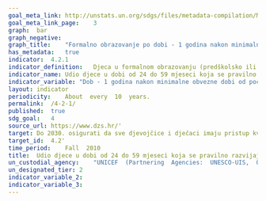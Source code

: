 ```yaml
---	
goal_meta_link:	http://unstats.un.org/sdgs/files/metadata-compilation/Metadata-Goal-4.pdf'
goal_meta_link_page:	3
graph:	bar
graph_negative:	
graph_title:	"Formalno obrazovanje po dobi - 1 godina nakon minimalne obvezne dobi od početka školovanja do 12 godina"
has_metadata:	true
indicator:	4.2.1
indicator_definition:	Djeca u formalnom obrazovanju (predškolsko ili školsko), prema dobi i trajanju na tjednoj razini
indicator_name:	Udio djece u dobi od 24 do 59 mjeseci koja se pravilno razvijaju u smislu zdravlja, obrazovanja i psiho-socijalnog blagostanja, prema spolu
indicator_variable:	"Dob - 1 godina nakon minimalne obvezne dobi od početka školovanja do 12 godina"
layout:	indicator
periodicity:	About  every  10  years.
permalink:	/4-2-1/
published:	true
sdg_goal:	4
source_url:	https://www.dzs.hr/'
target:	Do 2030. osigurati da sve djevojčice i dječaci imaju pristup kvalitetnom razvoju tijekom ranog djetinjstva, skrbi i predškolskom obrazovanju kako bi bili spremni za osnovnoškolsko obrazovanje
target_id:	4.2'
time_period:	Fall  2010
title:	Udio djece u dobi od 24 do 59 mjeseci koja se pravilno razvijaju u smislu zdravlja, obrazovanja i psiho-socijalnog blagostanja, prema spolu
un_custodial_agency:	"UNICEF  (Partnering  Agencies:  UNESCO-UIS,  OECD)"
un_designated_tier:	2
indicator_variable_2:	
indicator_variable_3:	
---	
```





